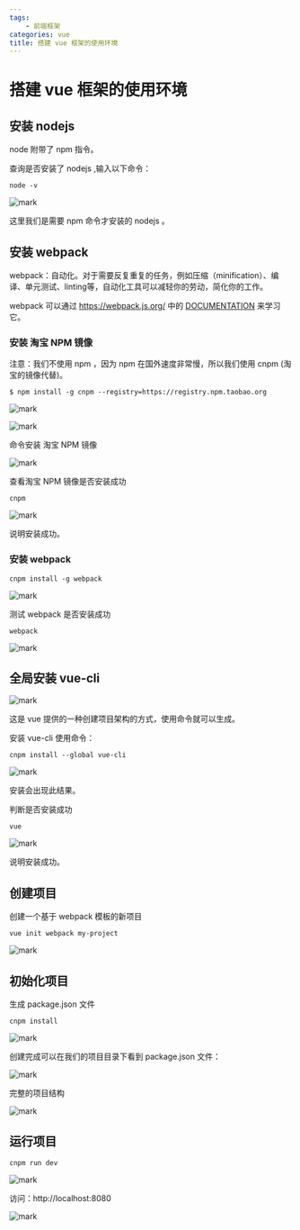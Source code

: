 ```yaml
---
tags:
	- 前端框架
categories: vue
title: 搭建 vue 框架的使用环境
---
```

# 搭建 vue 框架的使用环境

## 安装 nodejs

node 附带了 npm 指令。

查询是否安装了 nodejs ,输入以下命令：

```
node -v
```

![mark](https://blogimg.nos-eastchina1.126.net/180312/3C85DheJcl.png)

这里我们是需要 npm 命令才安装的 nodejs 。

## 安装 webpack

webpack：自动化。对于需要反复重复的任务，例如压缩（minification）、编译、单元测试、linting等，自动化工具可以减轻你的劳动，简化你的工作。

webpack 可以通过 https://webpack.js.org/ 中的 [DOCUMENTATION](https://webpack.js.org/concepts/) 来学习它。

### 安装 淘宝 NPM 镜像

注意：我们不使用 npm ，因为 npm 在国外速度非常慢，所以我们使用 cnpm (淘宝的镜像代替)。

```
$ npm install -g cnpm --registry=https://registry.npm.taobao.org
```

![mark](https://blogimg.nos-eastchina1.126.net/180312/CcgLK07dHe.png)

![mark](https://blogimg.nos-eastchina1.126.net/180312/69b3mleHlf.png)

命令安装 淘宝 NPM 镜像

![mark](https://blogimg.nos-eastchina1.126.net/180312/03E38F0gjj.png)

查看淘宝 NPM 镜像是否安装成功

```
cnpm
```

![mark](https://blogimg.nos-eastchina1.126.net/180312/Ll7mc8cEIE.png)

说明安装成功。

### 安装 webpack

```
cnpm install -g webpack
```

![mark](https://blogimg.nos-eastchina1.126.net/180312/H5CGLJhm3j.png)

测试 webpack  是否安装成功

```
webpack
```

![mark](https://blogimg.nos-eastchina1.126.net/180312/Eg4dhkjAka.png)

## 全局安装 vue-cli

![mark](https://blogimg.nos-eastchina1.126.net/180312/d03gDH0GhL.png)

这是 vue 提供的一种创建项目架构的方式，使用命令就可以生成。

安装 vue-cli 使用命令：

```
cnpm install --global vue-cli
```

![mark](https://blogimg.nos-eastchina1.126.net/180312/dIc4Lc7dCD.png)

安装会出现此结果。

判断是否安装成功

```
vue
```

![mark](https://blogimg.nos-eastchina1.126.net/180312/d7FHm3jhAL.png)

说明安装成功。

## 创建项目

创建一个基于 webpack 模板的新项目

```
vue init webpack my-project
```

![mark](https://blogimg.nos-eastchina1.126.net/180312/a1GaHF4J90.png)



## 初始化项目

生成  package.json 文件

```
cnpm install
```

![mark](https://blogimg.nos-eastchina1.126.net/180312/7351m030Ig.png)

创建完成可以在我们的项目目录下看到 package.json 文件：

![mark](https://blogimg.nos-eastchina1.126.net/180312/KJEKblihLi.png)

完整的项目结构

![mark](https://blogimg.nos-eastchina1.126.net/180312/cB469ALikF.png)

## 运行项目

```
cnpm run dev
```

![mark](https://blogimg.nos-eastchina1.126.net/180312/h9fFk3L9gd.png)

访问：http://localhost:8080

![mark](https://blogimg.nos-eastchina1.126.net/180312/44AKB0iA5I.png)
